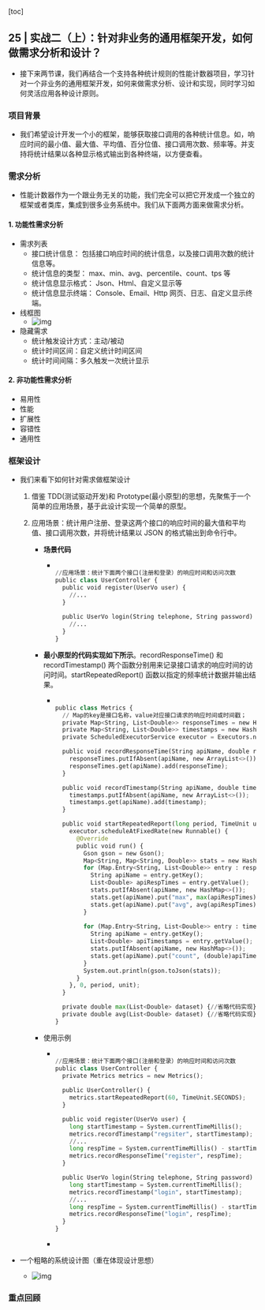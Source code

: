 [toc]

## 25 | 实战二（上）：针对非业务的通用框架开发，如何做需求分析和设计？

-   接下来两节课，我们再结合一个支持各种统计规则的性能计数器项目，学习针对一个非业务的通用框架开发，如何来做需求分析、设计和实现，同时学习如何灵活应用各种设计原则。

### 项目背景

-   我们希望设计开发一个小的框架，能够获取接口调用的各种统计信息。如，响应时间的最小值、最大值、平均值、百分位值、接口调用次数、频率等。并支持将统计结果以各种显示格式输出到各种终端，以方便查看。

### 需求分析

-   性能计数器作为一个跟业务无关的功能，我们完全可以把它开发成一个独立的框架或者类库，集成到很多业务系统中。我们从下面两方面来做需求分析。

#### 1. 功能性需求分析

-   需求列表
    -   接口统计信息： 包括接口响应时间的统计信息，以及接口调用次数的统计信息等。
    -   统计信息的类型： max、min、avg、percentile、count、tps 等
    -   统计信息显示格式： Json、Html、自定义显示等
    -   统计信息显示终端： Console、Email、Http 网页、日志、自定义显示终端。
-   线框图
    -   ![img](imgs/f04b341ad5fda418ae24f166d0a4dde5.jpg)
-   隐藏需求
    -   统计触发设计方式：主动/被动
    -   统计时间区间：自定义统计时间区间
    -   统计时间间隔：多久触发一次统计显示

#### 2. 非功能性需求分析

-   易用性
-   性能
-   扩展性
-   容错性
-   通用性

### 框架设计

-   我们来看下如何针对需求做框架设计

    1.  借鉴 TDD(测试驱动开发)和 Prototype(最小原型)的思想，先聚焦于一个简单的应用场景，基于此设计实现一个简单的原型。

    2.  应用场景：统计用户注册、登录这两个接口的响应时间的最大值和平均值、接口调用次数，并将统计结果以 JSON 的格式输出到命令行中。

        -   **场景代码**

            -   ```python 
                
                //应用场景：统计下面两个接口(注册和登录）的响应时间和访问次数
                public class UserController {
                  public void register(UserVo user) {
                    //...
                  }
                  
                  public UserVo login(String telephone, String password) {
                    //...
                  }
                }
                ```

        -   **最小原型的代码实现如下所示**。recordResponseTime() 和 recordTimestamp() 两个函数分别用来记录接口请求的响应时间的访问时间。startRepeatedReport() 函数以指定的频率统计数据并输出结果。

            -   ```python
                
                public class Metrics {
                  // Map的key是接口名称，value对应接口请求的响应时间或时间戳；
                  private Map<String, List<Double>> responseTimes = new HashMap<>();
                  private Map<String, List<Double>> timestamps = new HashMap<>();
                  private ScheduledExecutorService executor = Executors.newSingleThreadScheduledExecutor();
                
                  public void recordResponseTime(String apiName, double responseTime) {
                    responseTimes.putIfAbsent(apiName, new ArrayList<>());
                    responseTimes.get(apiName).add(responseTime);
                  }
                
                  public void recordTimestamp(String apiName, double timestamp) {
                    timestamps.putIfAbsent(apiName, new ArrayList<>());
                    timestamps.get(apiName).add(timestamp);
                  }
                
                  public void startRepeatedReport(long period, TimeUnit unit){
                    executor.scheduleAtFixedRate(new Runnable() {
                      @Override
                      public void run() {
                        Gson gson = new Gson();
                        Map<String, Map<String, Double>> stats = new HashMap<>();
                        for (Map.Entry<String, List<Double>> entry : responseTimes.entrySet()) {
                          String apiName = entry.getKey();
                          List<Double> apiRespTimes = entry.getValue();
                          stats.putIfAbsent(apiName, new HashMap<>());
                          stats.get(apiName).put("max", max(apiRespTimes));
                          stats.get(apiName).put("avg", avg(apiRespTimes));
                        }
                  
                        for (Map.Entry<String, List<Double>> entry : timestamps.entrySet()) {
                          String apiName = entry.getKey();
                          List<Double> apiTimestamps = entry.getValue();
                          stats.putIfAbsent(apiName, new HashMap<>());
                          stats.get(apiName).put("count", (double)apiTimestamps.size());
                        }
                        System.out.println(gson.toJson(stats));
                      }
                    }, 0, period, unit);
                  }
                
                  private double max(List<Double> dataset) {//省略代码实现}
                  private double avg(List<Double> dataset) {//省略代码实现}
                }
                ```

        -   使用示例

            -   ```python
                
                //应用场景：统计下面两个接口(注册和登录）的响应时间和访问次数
                public class UserController {
                  private Metrics metrics = new Metrics();
                  
                  public UserController() {
                    metrics.startRepeatedReport(60, TimeUnit.SECONDS);
                  }
                
                  public void register(UserVo user) {
                    long startTimestamp = System.currentTimeMillis();
                    metrics.recordTimestamp("regsiter", startTimestamp);
                    //...
                    long respTime = System.currentTimeMillis() - startTimestamp;
                    metrics.recordResponseTime("register", respTime);
                  }
                
                  public UserVo login(String telephone, String password) {
                    long startTimestamp = System.currentTimeMillis();
                    metrics.recordTimestamp("login", startTimestamp);
                    //...
                    long respTime = System.currentTimeMillis() - startTimestamp;
                    metrics.recordResponseTime("login", respTime);
                  }
                }
                ```

            -   

-   一个粗略的系统设计图（重在体现设计思想）

    -   ![img](imgs/926561b82b49c937dcf4a2b9e6b35c16.jpg)

### 重点回顾



